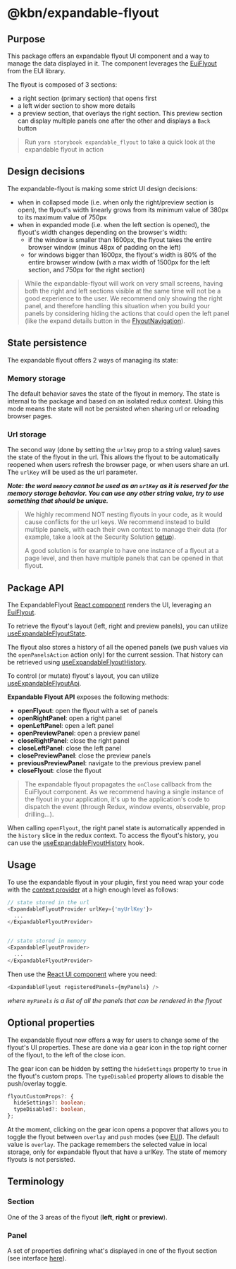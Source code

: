 # @kbn/expandable-flyout

## Purpose

This package offers an expandable flyout UI component and a way to manage the data displayed in it. The component leverages the [EuiFlyout](https://github.com/elastic/eui/tree/main/src/components/flyout) from the EUI library.

The flyout is composed of 3 sections:
- a right section (primary section) that opens first
- a left wider section to show more details
- a preview section, that overlays the right section. This preview section can display multiple panels one after the other and displays a `Back` button

> Run `yarn storybook expandable_flyout` to take a quick look at the expandable flyout in action

## Design decisions

The expandable-flyout is making some strict UI design decisions:
- when in collapsed mode (i.e. when only the right/preview section is open), the flyout's width linearly grows from its minimum value of 380px to its maximum value of 750px
- when in expanded mode (i.e. when the left section is opened), the flyout's width changes depending on the browser's width:
  - if the window is smaller than 1600px, the flyout takes the entire browser window (minus 48px of padding on the left)
  - for windows bigger than 1600px, the flyout's width is 80% of the entire browser window (with a max width of 1500px for the left section, and 750px for the right section)

> While the expandable-flyout will work on very small screens, having both the right and left sections visible at the same time will not be a good experience to the user. We recommend only showing the right panel, and therefore handling this situation when you build your panels by considering hiding the actions that could open the left panel (like the expand details button in the [FlyoutNavigation](https://github.com/elastic/kibana/tree/main/x-pack/solutions/security/plugins/security_solution/public/flyout/shared/components/flyout_navigation.tsx)).

## State persistence

The expandable flyout offers 2 ways of managing its state:

### Memory storage

The default behavior saves the state of the flyout in memory. The state is internal to the package and based on an isolated redux context. Using this mode means the state will not be persisted when sharing url or reloading browser pages.

### Url storage

The second way (done by setting the `urlKey` prop to a string value) saves the state of the flyout in the url. This allows the flyout to be automatically reopened when users refresh the browser page, or when users share an url. The `urlKey` will be used as the url parameter. 

**_Note: the word `memory` cannot be used as an `urlKey` as it is reserved for the memory storage behavior. You can use any other string value, try to use something that should be unique._**

> We highly recommend NOT nesting flyouts in your code, as it would cause conflicts for the url keys. We recommend instead to build multiple panels, with each their own context to manage their data (for example, take a look at the Security Solution [setup](https://github.com/elastic/kibana/tree/main/x-pack/solutions/security/plugins/security_solution/public/flyout)).
>
> A good solution is for example to have one instance of a flyout at a page level, and then have multiple panels that can be opened in that flyout.


## Package API

The ExpandableFlyout [React component](https://github.com/elastic/kibana/tree/main/x-pack/solutions/security/packages/expandable-flyout/src/index.tsx) renders the UI, leveraging an [EuiFlyout](https://eui.elastic.co/#/layout/flyout).

To retrieve the flyout's layout (left, right and preview panels), you can utilize [useExpandableFlyoutState](https://github.com/elastic/kibana/blob/main/x-pack/solutions/security/packages/expandable-flyout/src/hooks/use_expandable_flyout_state.ts).

The flyout also stores a history of all the opened panels (we push values via the `openPanelsAction` action only) for
the current session. That history can be retrieved
using [useExpandableFlyoutHistory](https://github.com/elastic/kibana/blob/main/x-pack/solutions/security/packages/expandable-flyout/src/hooks/use_expandable_flyout_history.ts).

To control (or mutate) flyout's layout, you can utilize [useExpandableFlyoutApi](https://github.com/elastic/kibana/blob/main/x-pack/solutions/security/packages/expandable-flyout/src/hooks/use_expandable_flyout_api.ts).

**Expandable Flyout API** exposes the following methods:
- **openFlyout**: open the flyout with a set of panels
- **openRightPanel**: open a right panel
- **openLeftPanel**: open a left panel
- **openPreviewPanel**: open a preview panel
- **closeRightPanel**: close the right panel
- **closeLeftPanel**: close the left panel
- **closePreviewPanel**: close the preview panels
- **previousPreviewPanel**: navigate to the previous preview panel
- **closeFlyout**: close the flyout

> The expandable flyout propagates the `onClose` callback from the EuiFlyout component. As we recommend having a single instance of the flyout in your application, it's up to the application's code to dispatch the event (through Redux, window events, observable, prop drilling...). 

When calling `openFlyout`, the right panel state is automatically appended in the `history` slice in the redux context. To access the flyout's history, you can use the [useExpandableFlyoutHistory](https://github.com/elastic/kibana/blob/main/x-pack/solutions/security/packages/expandable-flyout/src/hooks/use_expandable_flyout_history.ts) hook.

## Usage

To use the expandable flyout in your plugin, first you need wrap your code with the [context provider](https://github.com/elastic/kibana/blob/main/x-pack/solutions/security/packages/expandable-flyout/src/context.tsx) at a high enough level as follows:
```typescript jsx
// state stored in the url
<ExpandableFlyoutProvider urlKey={'myUrlKey'}>
  ...
</ExpandableFlyoutProvider>


// state stored in memory
<ExpandableFlyoutProvider>
  ...
</ExpandableFlyoutProvider>
```

Then use the [React UI component](https://github.com/elastic/kibana/tree/main/x-pack/solutions/security/packages/expandable-flyout/src/index.tsx) where you need:

```typescript jsx
<ExpandableFlyout registeredPanels={myPanels} />
```
_where `myPanels` is a list of all the panels that can be rendered in the flyout_

## Optional properties

The expandable flyout now offers a way for users to change some of the flyout's UI properties. These are done via a gear icon in the top right corner of the flyout, to the left of the close icon.

The gear icon can be hidden by setting the `hideSettings` property to `true` in the flyout's custom props.
The `typeDisabled` property allows to disable the push/overlay toggle.
```typescript
flyoutCustomProps?: {
  hideSettings?: boolean;
  typeDisabled?: boolean,
};
```

At the moment, clicking on the gear icon opens a popover that allows you to toggle the flyout between `overlay` and `push` modes (see [EUI](https://eui.elastic.co/#/layout/flyout#push-versus-overlay)). The default value is `overlay`. The package remembers the selected value in local storage, only for expandable flyout that have a urlKey. The state of memory flyouts is not persisted.

## Terminology

### Section

One of the 3 areas of the flyout (**left**, **right** or **preview**).

### Panel

A set of properties defining what's displayed in one of the flyout section (see interface [here](https://github.com/elastic/kibana/blob/main/x-pack/solutions/security/packages/expandable-flyout/src/types.ts)).
